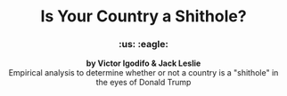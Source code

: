 <h1 align="center">
  Is Your Country a Shithole?
  
</h1>

<h3 align="center">
  :us: :eagle:
</h3>
<p align="center">
  <strong>by Victor Igodifo & Jack Leslie</strong><br>
 Empirical analysis to determine whether or not a country is a "shithole" in the eyes of Donald Trump
</p>
